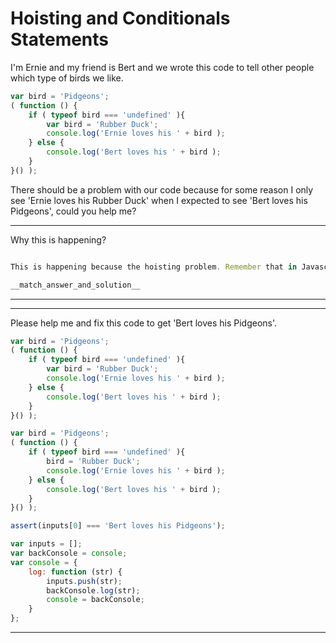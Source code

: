 # Hoisting and Conditionals Statements

I'm Ernie and my friend is Bert and we wrote this code to tell other people which type of birds we like.

```js
var bird = 'Pidgeons';
( function () {
    if ( typeof bird === 'undefined' ){
        var bird = 'Rubber Duck';
        console.log('Ernie loves his ' + bird );
    } else {
        console.log('Bert loves his ' + bird );
    }
}() );
```

There should be a problem with our code because for some reason I only see 'Ernie loves his Rubber Duck' when I expected to see 'Bert loves his Pidgeons', could you help me?

---

Why this is happening?

```js

```

```js
This is happening because the hoisting problem. Remember that in Javascript there are no block variables.
```

```js
__match_answer_and_solution__
```

---

---

Please help me and fix this code to get 'Bert loves his Pidgeons'.

```js
var bird = 'Pidgeons';
( function () {
    if ( typeof bird === 'undefined' ){
        var bird = 'Rubber Duck';
        console.log('Ernie loves his ' + bird );
    } else {
        console.log('Bert loves his ' + bird );
    }
}() );
```

```js
var bird = 'Pidgeons';
( function () {
    if ( typeof bird === 'undefined' ){
        bird = 'Rubber Duck';
        console.log('Ernie loves his ' + bird );
    } else {
        console.log('Bert loves his ' + bird );
    }
}() );
```

```js
assert(inputs[0] === 'Bert loves his Pidgeons');
```

```js
var inputs = [];
var backConsole = console;
var console = {
    log: function (str) {
        inputs.push(str);
        backConsole.log(str);
        console = backConsole;
    }
};
```
---
